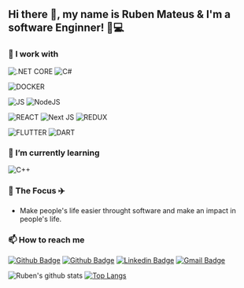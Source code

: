<!--
**RubenMateus/RubenMateus** is a ✨ _special_ ✨ repository because its `README.md` (this file) appears on your GitHub profile.

Here are some ideas to get you started:

- 🔭 I’m currently working on ...
- 🌱 I’m currently learning ...
- 👯 I’m looking to collaborate on ...
- 🤔 I’m looking for help with ...
- 💬 Ask me about ...
- 📫 How to reach me: ...
- 😄 Pronouns: ...
- ⚡ Fun fact: ...
-->

## Hi there 👋, my name is Ruben Mateus & I'm a software Enginner! 🦖💻

### 🔭 I work with

![.NET CORE](https://img.shields.io/badge/.NET-CORE-CORE?logo=net&style=for-the-badge&color=5C2D91&labelColor=5C2D91)
<img alt="C#" src="https://img.shields.io/badge/c%23-%23239120.svg?&style=for-the-badge&logo=c-sharp&logoColor=white"/>

![DOCKER](https://img.shields.io/badge/DOCKER-DOCKER?logo=docker&style=for-the-badge&color=2496ED&logoColor=white)

![JS](https://img.shields.io/badge/javascript-javascript?logo=javascript&style=for-the-badge&color=F7DF1E&logoColor=black)
<img alt="NodeJS" src="https://img.shields.io/badge/node.js-%2343853D.svg?&style=for-the-badge&logo=node.js&logoColor=white"/>

![REACT](https://img.shields.io/badge/REACT-REACT?logo=react&style=for-the-badge&color=61DAFB&logoColor=white)
<img alt="Next JS" src="https://img.shields.io/badge/nextjs-%23000000.svg?&style=for-the-badge&logo=next.js&logoColor=white"/>
![REDUX](https://img.shields.io/badge/REDUX-REDUX?logo=redux&style=for-the-badge&color=764ABC)

![FLUTTER](https://img.shields.io/badge/FLUTTER-FLUTTER?logo=flutter&style=for-the-badge&color=02569B&logoColor=white)
![DART](https://img.shields.io/badge/DART-FLUTTER?logo=dart&style=for-the-badge&color=0175C2&logoColor=white)


### 🌱 I’m currently learning
<img alt="C++" src="https://img.shields.io/badge/c++-%2300599C.svg?&style=for-the-badge&logo=c%2B%2B&ogoColor=white"/>

### 🚀 The Focus ✈️
* Make people's life easier throught software and make an impact in people's life.

### 📫 How to reach me
[![Github Badge](https://img.shields.io/badge/-Github-000?style=for-the-badge&logo=Github&logoColor=white&link=https://github.com/rubenMateus)](https://github.com/rubenMateus)
[![Github Badge](https://img.shields.io/badge/-Stackoverflow-FE7A16?style=for-the-badge&logo=stackoverflow&logoColor=white&link=https://stackoverflow.com/users/story/7746253)](https://stackoverflow.com/users/story/7746253)
[![Linkedin Badge](https://img.shields.io/badge/-LinkedIn-blue?style=for-the-badge&logo=Linkedin&logoColor=white&link=https://www.linkedin.com/in/ruben-mateus/)](https://www.linkedin.com/in/ruben-mateus/)
[![Gmail Badge](https://img.shields.io/badge/-Gmail-c14438?style=for-the-badge&logo=Gmail&logoColor=white&link=mailto:ruben.mateus3@gmail.com)](mailto:ruben.mateus3@gmail.com)

![Ruben's github stats](https://github-readme-stats.vercel.app/api?username=rubenmateus&theme=cobalt&show_icons=true&count_private=true&include_all_commits=true)
[![Top Langs](https://github-readme-stats.vercel.app/api/top-langs/?username=rubenmateus&theme=cobalt&hide=css,html&count_private=true&layout=compact)](https://github.com/rubenmateus/github-readme-stats)
